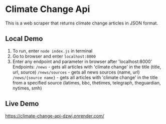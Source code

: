 # Climate Change Api
This is a web scraper that returns climate change articles in JSON format. 
## Local Demo
1. To run, enter ```node index.js``` in terminal
2. Go to browser and enter ```localhost:8000```
3. Enter any endpoint and parameter in browser after 'localhost:8000' 
    Endpoints: 
        ```/news``` - gets all articles with 'climate change' in the title (title, url, source)
        ```/news/sources``` - gets all news sources (name, url) 
        ```/news/{source name}``` - gets all articles with 'climate change' in the title from a specified source (latimes, bbc, thetimes, telegraph, theguardian, nytimes, smh)

## Live Demo
https://climate-change-api-dzwj.onrender.com/
